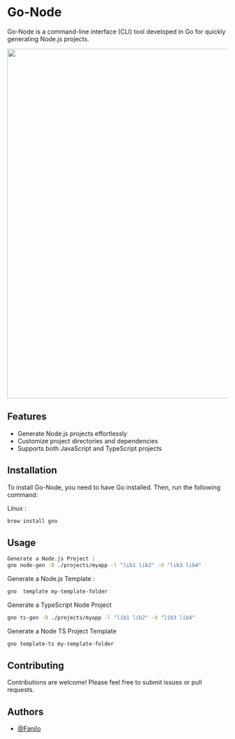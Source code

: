 # Go-Node

Go-Node is a command-line interface (CLI) tool developed in Go for quickly generating Node.js projects.

<img width="800" src="./home.gif">

## Features

- Generate Node.js projects effortlessly
- Customize project directories and dependencies
- Supports both JavaScript and TypeScript projects

## Installation

To install Go-Node, you need to have Go installed. Then, run the following command:

Linux  : 
```bash
brew install gno
```

## Usage

```bash
Generate a Node.js Project :
gno node-gen -D ./projects/myapp -l "lib1 lib2" -d "lib3 lib4"
```

Generate a Node.js Template :

```bash
gno  template my-template-folder
```

Generate a TypeScript Node Project

```bash
gno ts-gen -D ./projects/myapp -l "lib1 lib2" -d "lib3 lib4"
```

Generate a Node TS Project Template

```bash
gno template-ts my-template-folder
```

## Contributing

Contributions are welcome! Please feel free to submit issues or pull requests.

## Authors

- [@Fanilo](https://www.github.com/faanrm)